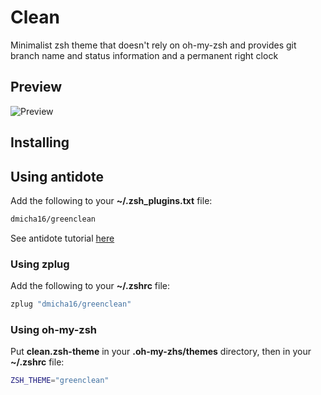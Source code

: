 # Clean

Minimalist zsh theme that doesn't rely on oh-my-zsh and provides git branch name and status information and a permanent right clock

## Preview
![Preview](http://raw.github.com/dmicha16/greenclean/master/img/greenclean.png)

## Installing

## Using antidote

Add the following to your **~/.zsh_plugins.txt** file:
```bash
dmicha16/greenclean
```

See antidote tutorial [here](https://github.com/mattmc3/antidote?tab=readme-ov-file#usage)

### Using zplug

Add the following to your **~/.zshrc** file:
```bash
zplug "dmicha16/greenclean"
```

### Using oh-my-zsh

Put **clean.zsh-theme** in your **.oh-my-zhs/themes** directory, then in your **~/.zshrc** file:

```bash
ZSH_THEME="greenclean"
```

